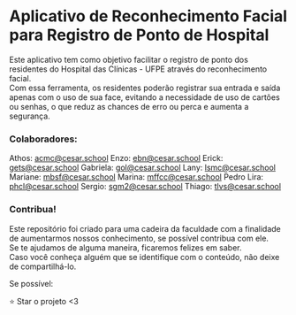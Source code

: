 # Aplicativo de Reconhecimento Facial para Registro de Ponto de Hospital

Este aplicativo tem como objetivo facilitar o registro de ponto dos residentes do Hospital das Clínicas - UFPE através do reconhecimento facial. <br>
Com essa ferramenta, os residentes poderão registrar sua entrada e saída apenas com o uso de sua face, evitando a necessidade de uso de cartões ou senhas, o que reduz as chances de erro ou perca e aumenta a segurança.

<h3>Colaboradores:</h3>

Athos: acmc@cesar.school
Enzo: ebn@cesar.school
Erick: gets@cesar.school
Gabriela: gol@cesar.school
Lany: lsmc@cesar.school
Mariane: mbsf@cesar.school
Marina: mffcc@cesar.school
Pedro Lira: phcl@cesar.school
Sergio: sgm2@cesar.school
Thiago: tlvs@cesar.school

<h3>Contribua!</h3>

Este repositório foi criado para uma cadeira da faculdade com a finalidade de aumentarmos nossos conhecimento, se possível contribua com ele. <br>
Se te ajudamos de alguma maneira, ficaremos felizes em saber. <br>
Caso você conheça alguém que se identifique com o conteúdo, não deixe de compartilhá-lo.

Se possível:

⭐️ Star o projeto <3
